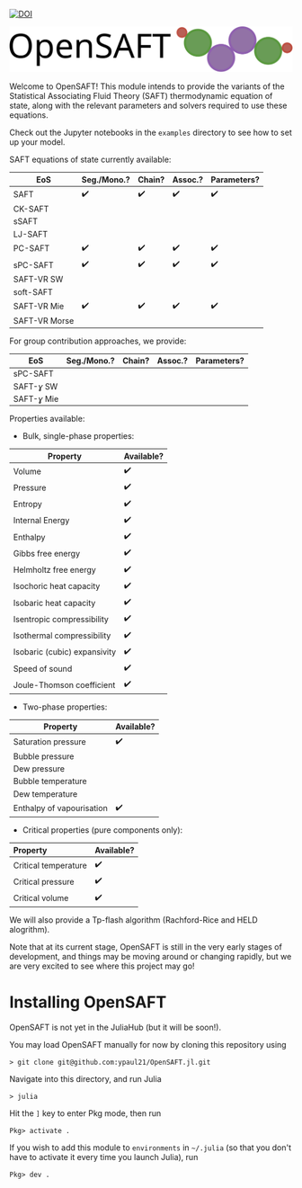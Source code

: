 [![DOI](https://zenodo.org/badge/267659508.svg)](https://zenodo.org/badge/latestdoi/267659508)

![OpenSAFT_logo](docs/OpenSAFT_logo.svg)

Welcome to OpenSAFT! This module intends to provide the variants of the Statistical Associating Fluid Theory (SAFT) thermodynamic equation of state, along with the relevant parameters and solvers required to use these equations.

Check out the Jupyter notebooks in the ```examples``` directory to see how to set up your model.

SAFT equations of state currently available:

| EoS           | Seg./Mono.?        | Chain?             | Assoc.?            | Parameters?        |
| ------------- | ------------------ | ------------------ | ------------------ | ------------------ |
| SAFT          | :heavy_check_mark: | :heavy_check_mark: | :heavy_check_mark: | :heavy_check_mark: |
| CK-SAFT       |                    |                    |                    |                    |
| sSAFT         |                    |                    |                    |                    |
| LJ-SAFT       |                    |                    |                    |                    |
| PC-SAFT       | :heavy_check_mark: | :heavy_check_mark: | :heavy_check_mark: | :heavy_check_mark: |
| sPC-SAFT      | :heavy_check_mark: | :heavy_check_mark: | :heavy_check_mark: | :heavy_check_mark: |
| SAFT-VR SW    |                    |                    |                    |                    |
| soft-SAFT     |                    |                    |                    |                    |
| SAFT-VR Mie   | :heavy_check_mark: | :heavy_check_mark: | :heavy_check_mark: | :heavy_check_mark: |
| SAFT-VR Morse |                    |                    |                    |                    |

For group contribution approaches, we provide:

| EoS          | Seg./Mono.? | Chain? | Assoc.? | Parameters? |
| ------------ | ----------- | ------ | ------- | ----------- |
| sPC-SAFT     |             |        |         |             |
| SAFT-*ɣ* SW  |             |        |         |             |
| SAFT-*ɣ* Mie |             |        |         |             |

Properties available:

- Bulk, single-phase properties:

| Property                     | Available?         |
| ---------------------------- | ------------------ |
| Volume                       | :heavy_check_mark: |
| Pressure                     | :heavy_check_mark: |
| Entropy                      | :heavy_check_mark: |
| Internal Energy              | :heavy_check_mark: |
| Enthalpy                     | :heavy_check_mark: |
| Gibbs free energy            | :heavy_check_mark: |
| Helmholtz free energy        | :heavy_check_mark: |
| Isochoric heat capacity      | :heavy_check_mark: |
| Isobaric heat capacity       | :heavy_check_mark: |
| Isentropic compressibility   | :heavy_check_mark: |
| Isothermal compressibility   | :heavy_check_mark: |
| Isobaric (cubic) expansivity | :heavy_check_mark: |
| Speed of sound               | :heavy_check_mark: |
| Joule-Thomson coefficient    | :heavy_check_mark: |

- Two-phase properties:

| Property                  | Available?         |
| ------------------------- | ------------------ |
| Saturation pressure       | :heavy_check_mark: |
| Bubble pressure           |                    |
| Dew pressure              |                    |
| Bubble temperature        |                    |
| Dew temperature           |                    |
| Enthalpy of vapourisation | :heavy_check_mark: |

- Critical properties (pure components only):

| Property             | Available?         |
| :------------------- | ------------------ |
| Critical temperature | :heavy_check_mark: |
| Critical pressure    | :heavy_check_mark: |
| Critical volume      | :heavy_check_mark: |

We will also provide a Tp-flash algorithm (Rachford-Rice and HELD alogrithm).

Note that at its current stage, OpenSAFT is still in the very early stages of development, and things may be moving around or changing rapidly, but we are very excited to see where this project may go!

# Installing OpenSAFT

OpenSAFT is not yet in the JuliaHub (but it will be soon!).

You may load OpenSAFT manually for now by cloning this repository using

    > git clone git@github.com:ypaul21/OpenSAFT.jl.git

Navigate into this directory, and run Julia

    > julia

Hit the ```]``` key to enter Pkg mode, then run

    Pkg> activate .

If you wish to add this module to ```environments``` in ```~/.julia``` (so that you don't have to activate it every time you launch Julia), run

    Pkg> dev .
